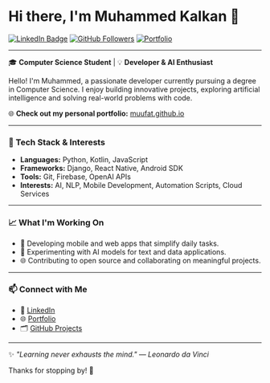 # Hi there, I'm Muhammed Kalkan 👋

[![LinkedIn Badge](https://img.shields.io/badge/-Muhammed%20Kalkan-blue?style=flat-square&logo=Linkedin&logoColor=white&link=https://www.linkedin.com/in/muhammed-kalkan-a0646a27b/)](https://www.linkedin.com/in/muhammed-kalkan-a0646a27b/)
[![GitHub Followers](https://img.shields.io/github/followers/MuuFat?label=Follow&style=social)](https://github.com/MuuFat)
[![Portfolio](https://img.shields.io/badge/Portfolio-Visit%20Here-orange?style=flat-square&logo=Firefox&logoColor=white)](https://muufat.github.io/)

---

🎓 **Computer Science Student** | 💡 **Developer & AI Enthusiast**

Hello! I'm Muhammed, a passionate developer currently pursuing a degree in Computer Science. I enjoy building innovative projects, exploring artificial intelligence and solving real-world problems with code.

🌐 **Check out my personal portfolio:** [muufat.github.io](https://muufat.github.io/)

---

### 🚀 Tech Stack & Interests
- **Languages:** Python, Kotlin, JavaScript
- **Frameworks:** Django, React Native, Android SDK
- **Tools:** Git, Firebase, OpenAI APIs
- **Interests:** AI, NLP, Mobile Development, Automation Scripts, Cloud Services

---

### 📈 What I'm Working On
- 📱 Developing mobile and web apps that simplify daily tasks.
- 🤖 Experimenting with AI models for text and data applications.
- 🌐 Contributing to open source and collaborating on meaningful projects.

---

### 📫 Connect with Me
- 💼 [LinkedIn](https://www.linkedin.com/in/muhammed-kalkan-a0646a27b/)
- 🌐 [Portfolio](https://muufat.github.io/)
- 🗂️ [GitHub Projects](https://github.com/MuuFat)

---

✨ *"Learning never exhausts the mind."* — *Leonardo da Vinci*

Thanks for stopping by! 🚀

<!--
**MuuFat/MuuFat** is a ✨ _special_ ✨ repository because its `README.md` (this file) appears on your GitHub profile.

Here are some ideas to get you started:

- 🔭 I’m currently working on ...
- 🌱 I’m currently learning ...
- 👯 I’m looking to collaborate on ...
- 🤔 I’m looking for help with ...
- 💬 Ask me about ...
- 📫 How to reach me: ...
- 😄 Pronouns: ...
- ⚡ Fun fact: ...
-->
